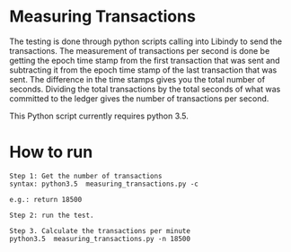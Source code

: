 # Measuring Transactions
The testing is done through python scripts calling into Libindy to send the transactions.
The measurement of transactions per second is done be getting the epoch time stamp from the first transaction that was sent and subtracting it from the epoch time stamp of the last transaction that was sent. The difference in the time stamps gives you the total number of seconds. 
Dividing the total transactions by the total seconds of what was committed to the ledger gives the number of transactions per second.

This Python script currently requires python 3.5.


# How to run

```
Step 1: Get the number of transactions
syntax: python3.5  measuring_transactions.py -c

e.g.: return 18500

Step 2: run the test.

Step 3. Calculate the transactions per minute
python3.5  measuring_transactions.py -n 18500
```
